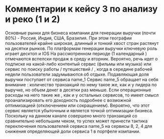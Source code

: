# Комментарии к кейсу 3 по анализу и реко (1 и 2)

Основные рынки для бизнеса компании для генерации выручки (почти 80%) - Россия, Индия, США, Бразилия. При этом географии пользователей крайне широкая, 
длинный и тонкий хвост стран растянут на десятки рынков. 
По платформам генерации выручки ключевую роль играет десктоп и IOS
На рассмотренном периоде (1 календарный ) отмечаются вспелски продаж в среду и вторник. Вероятно, речь идет о подписке на какой-либо контентый сервис
(фильмы или музыка) или сервис по поиску работы / путешествий / , когда в середине рабочей недели пользователи задумываются об отдыхе.
Подавляющая доля выручки поступает от сервиса name_1
Сервис name_5 обращает на себя внимание : количество транзакций по нему такое же, как и у лидера по выручке, но объем денег в десятки раз меньше. 
Если операционные расходы на него такие же , как и у остальных сервисов, то имеет смысл проанализировать его доходность подробнее с 
возможной оптимизацией (отключением или сокращением). Вероятно, что этот сервис является убыточным и является точкой оптимизации бизнеса.
Поскольку на данном канале совершено много транзакций со сравнительно небольшим чеком, то успех может принести тактика переключения пользователей сервиса name_5
на сервисы 8, 2, 4 для снижения определяющей доли сервиса 1 в портфеле компании. 

